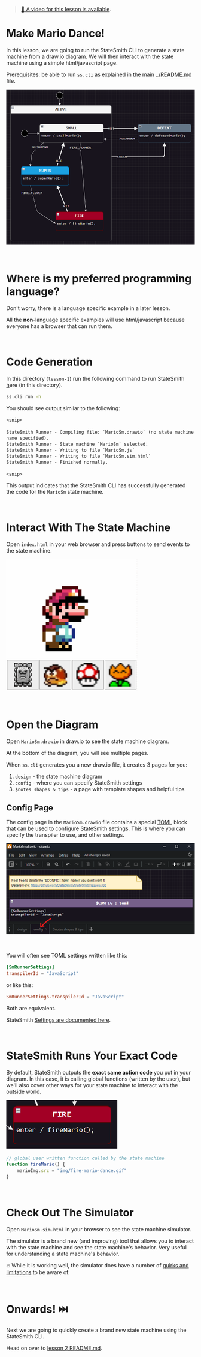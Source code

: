 > [🎥 A video for this lesson is available](https://www.youtube.com/watch?v=sgDdOjf8gcU&list=PLC7mUEDZkCILp_Xvi6wjHv2EqMn_MbEXl&index=2).


# Make Mario Dance!
In this lesson, we are going to run the StateSmith CLI to generate a state machine from a draw.io diagram. We will then interact with the state machine using a simple html/javascript page.

Prerequisites: be able to run `ss.cli` as explained in the main [../README.md](../README.md) file.

![](../docs/fsm.png)



<br>

# Where is my preferred programming language?
Don't worry, there is a language specific example in a later lesson.

All the **non**-language specific examples will use html/javascript because everyone has a browser that can run them.


<br>

# Code Generation
In this directory (`lesson-1`) run the following command to run StateSmith <u>h</u>ere (in this directory).

```sh
ss.cli run -h
```

You should see output similar to the following:

```
<snip>

StateSmith Runner - Compiling file: `MarioSm.drawio` (no state machine name specified).
StateSmith Runner - State machine `MarioSm` selected.
StateSmith Runner - Writing to file `MarioSm.js`
StateSmith Runner - Writing to file `MarioSm.sim.html`
StateSmith Runner - Finished normally.

<snip>
```

This output indicates that the StateSmith CLI has successfully generated the code for the `MarioSm` state machine.


<br>

# Interact With The State Machine
Open `index.html` in your web browser and press buttons to send events to the state machine.

![](../docs/interact.gif)



<br>


# Open the Diagram
Open `MarioSm.drawio` in draw.io to see the state machine diagram.

At the bottom of the diagram, you will see multiple pages.

When `ss.cli` generates you a new draw.io file, it creates 3 pages for you:

1. `design` - the state machine diagram
1. `config` - where you can specify StateSmith settings
1. `$notes shapes & tips` - a page with template shapes and helpful tips



## Config Page
The config page in the `MarioSm.drawio` file contains a special [TOML](https://toml.io/en/) block that can be used to configure StateSmith settings. This is where you can specify the transpiler to use, and other settings.

![](docs/config-page.png)

<br>

You will often see TOML settings written like this:

```TOML
[SmRunnerSettings]
transpilerId = "JavaScript"
```

or like this:

```TOML
SmRunnerSettings.transpilerId = "JavaScript"
```

Both are equivalent.

StateSmith [Settings are documented here](https://github.com/StateSmith/StateSmith/blob/main/docs/settings.md).


<br>

# StateSmith Runs Your Exact Code
By default, StateSmith outputs the **exact same action code** you put in your diagram. In this case, it is calling global functions (written by the user), but we'll also cover other ways for your state machine to interact with the outside world.


![](docs/fire-global-function.png)


```javascript
// global user written function called by the state machine
function fireMario() {
    marioImg.src = "img/fire-mario-dance.gif"
}
```



<br>

# Check Out The Simulator
Open `MarioSm.sim.html` in your browser to see the state machine simulator.

The simulator is a brand new (and improving) tool that allows you to interact with the state machine and see the state machine's behavior. Very useful for understanding a state machine's behavior.

🔥 While it is working well, the simulator does have a number of [quirks and limitations](https://github.com/StateSmith/StateSmith/wiki/Simulator) to be aware of.


<br>



# Onwards! ⏭️
Next we are going to quickly create a brand new state machine using the StateSmith CLI.

Head on over to [lesson 2 README.md](../lesson-2/README.md).
